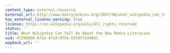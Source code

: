 ```yaml
---
content_type: external-resource
external_url: http://www.henryjenkins.org/2007/06/what_wikipedia_can_teach_us_ab.html
has_external_license_warning: true
license: https://en.wikipedia.org/wiki/All_rights_reserved
status: ''
title: What Wikipedia Can Tell Us About the New Media Literacies
uid: 47299966-672e-4f1d-975e-b359f7a34661
wayback_url: ''
---
```

